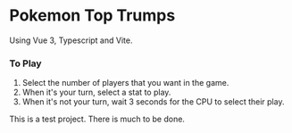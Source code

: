 # Pokemon Top Trumps

Using Vue 3, Typescript and Vite.

### To Play
1. Select the number of players that you want in the game.
2. When it's your turn, select a stat to play.
3. When it's not your turn, wait 3 seconds for the CPU to select their play.

This is a test project. There is much to be done.
